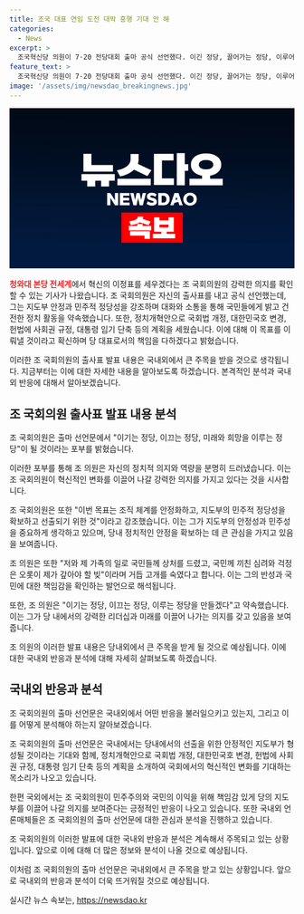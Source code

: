 ```yaml
---
title: 조국 대표 연임 도전 대박 흥행 기대 안 해
categories:
  - News
excerpt: >
  조국혁신당 의원이 7·20 전당대회 출마 공식 선언했다. 이긴 정당, 끌어가는 정당, 이루어가는 정당을 목표로, 지도부의 민주적 정당성을 강조했으며, 전당대회 후보 등록은 이날까지다. 혁신당의 총선 후 존재감 위기에 대한 대응이 관심을 모은다. 지지율 상승 전략과 정책 내용에 대한 설명을 확대해 나가면서, 긍정적인 변화를 이끌어낼 계획을 밝히고 있다.
feature_text: >
  조국혁신당 의원이 7·20 전당대회 출마 공식 선언했다. 이긴 정당, 끌어가는 정당, 이루어가는 정당을 목표로, 지도부의 민주적 정당성을 강조했으며, 전당대회 후보 등록은 이날까지다. 혁신당의 총선 후 존재감 위기에 대한 대응이 관심을 모은다. 지지율 상승 전략과 정책 내용에 대한 설명을 확대해 나가면서, 긍정적인 변화를 이끌어낼 계획을 밝히고 있다.
image: '/assets/img/newsdao_breakingnews.jpg'
---
```


<p><img src="/assets/img/newsdao_breakingnews.jpg" alt="firstkoreanews 속보" /></p>

<p><b><span style="color: #ee2323;">청와대 본당 전세계</span></b>에서 혁신의 이정표를 세우겠다는 조 국회의원의 강력한 의지를 확인할 수 있는 기사가 나왔습니다. 조 국회의원은 자신의 출사표를 내고 공식 선언했는데, 그는 지도부 안정과 민주적 정당성을 강조하며 대화와 소통을 통해 국민들에게 밝고 건전한 정치 활동을 약속했습니다. 또한, 정치개혁안으로 국회법 개정, 대한민국호 변경, 헌법에 사회권 규정, 대통령 임기 단축 등의 계획을 세웠습니다. 이에 대해 이 목표를 이뤄낼 것이라고 확신하며 당 대표로서의 책임을 다하겠다고 밝혔습니다. </p>

<p>이러한 조 국회의원의 출사표 발표 내용은 국내외에서 큰 주목을 받을 것으로 생각됩니다. 지금부터는 이에 대한 자세한 내용을 알아보도록 하겠습니다. 본격적인 분석과 국내외 반응에 대해서 알아보겠습니다. </p>

<h2 data-ke-size="size26">조 국회의원 출사표 발표 내용 분석</h2>

<p>조 국회의원은 출마 선언문에서 "이기는 정당, 이끄는 정당, 미래와 희망을 이루는 정당"이 될 것이라는 포부를 밝혔습니다.</p>

<p>이러한 포부를 통해 조 의원은 자신의 정치적 의지와 역량을 분명히 드러냈습니다. 이는 조 국회의원이 혁신적인 변화를 이끌어 나갈 강력한 의지를 가지고 있다는 것을 시사합니다.</p>

<p>조 국회의원은 또한 "이번 목표는 조직 체계를 안정화하고, 지도부의 민주적 정당성을 확보하고 선출되기 위한 것"이라고 강조했습니다. 이는 그가 지도부의 안정성과 민주성을 중요하게 생각하고 있으며, 당내 정치적인 안정을 확보하는 데 큰 관심을 가지고 있음을 보여줍니다.</p>

<p>조 의원은 또한 "저와 제 가족의 일로 국민들께 상처를 드렸고, 국민께 끼친 심려와 걱정은 오롯이 제가 갚아야 할 빚"이라며 거듭 고개를 숙였다고 합니다. 이는 그의 반성과 국민에 대한 책임감을 확인하는 발언으로 해석됩니다.</p>

<p>또한, 조 의원은 "이기는 정당, 이끄는 정당, 이루는 정당을 만들겠다"고 약속했습니다. 이는 그가 당 내에서의 강력한 리더십과 미래를 이끌어 나가는 의지를 갖고 있음을 보여줍니다.</p>

<p>조 의원의 이러한 발표 내용은 당내외에서 큰 주목을 받게 될 것으로 예상됩니다. 이에 대한 국내외 반응과 분석에 대해 자세히 살펴보도록 하겠습니다.</p>

<h2 data-ke-size="size26">국내외 반응과 분석</h2>

<p>조 국회의원의 출마 선언문은 국내외에서 어떤 반응을 불러일으키고 있는지, 그리고 이를 어떻게 분석해야 하는지 알아보겠습니다.</p>

<p>조 국회의원의 출마 선언문은 국내에서는 당내에서의 선출을 위한 안정적인 지도부가 형성될 것이라는 기대와 함께, 정치개혁안으로 국회법 개정, 대한민국호 변경, 헌법에 사회권 규정, 대통령 임기 단축 등의 계획을 소개하여 국회에서의 혁신적인 변화를 기대하는 목소리가 나오고 있습니다.</p>

<p>한편 국외에서는 조 국회의원이 민주주의와 국민의 이익을 위해 책임감 있게 당의 지도부를 이끌어 나갈 의지를 보여준다는 긍정적인 반응이 나오고 있습니다. 또한 국내외 언론매체들은 조 국회의원의 출마 선언문에 대한 관심과 분석을 진행하고 있습니다.</p>

<p>조 국회의원의 이러한 발표에 대한 국내외 반응과 분석은 계속해서 주목되고 있는 상황입니다. 앞으로 이에 대해 더 많은 정보와 분석이 나올 것으로 예상됩니다.</p>

<p>이처럼 조 국회의원의 출마 선언문은 국내외에서 큰 주목을 받고 있는 상황입니다. 앞으로 국내외의 반응과 분석이 더욱 뜨거워질 것으로 예상됩니다.</p>
실시간 뉴스 속보는, <a href="https://newsdao.kr" rel="dofollow">https://newsdao.kr</a>


